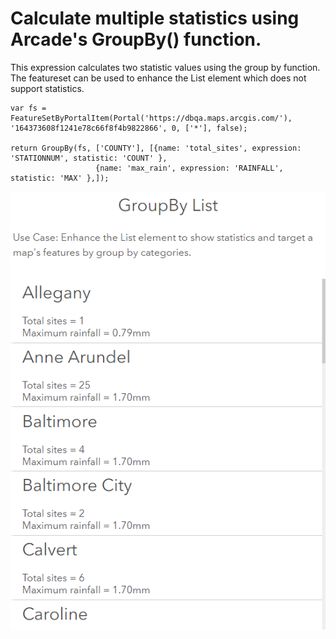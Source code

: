 # Calculate multiple statistics using Arcade's GroupBy() function.  

This expression calculates two statistic values using the group by function. The featureset can be used to enhance the List element which does not support statistics. 

```
var fs = FeatureSetByPortalItem(Portal('https://dbqa.maps.arcgis.com/'), '164373608f1241e78c66f8f4b9822866', 0, ['*'], false);

return GroupBy(fs, ['COUNTY'], [{name: 'total_sites', expression: 'STATIONNUM', statistic: 'COUNT' }, 
                   {name: 'max_rain', expression: 'RAINFALL', statistic: 'MAX' },]); 
```

![GroupByList](/dashboard_data/images/GroupByList.png)

